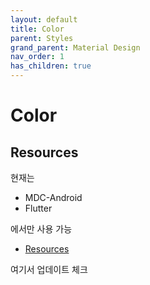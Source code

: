 ```yaml
---
layout: default
title: Color
parent: Styles
grand_parent: Material Design
nav_order: 1
has_children: true
---
```


# Color

## Resources

현재는

- MDC-Android
- Flutter

에서만 사용 가능

- [Resources](https://m3.material.io/styles/color/overview#4f6a95eb-8f29-431b-8c05-c2de50e5103e)

여기서 업데이트 체크
